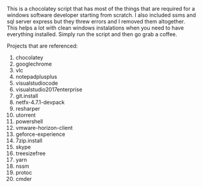 This is a chocolatey script that has most of the things that are required for a windows software developer starting from scratch.
I also included ssms and sql server express but they threw errors and I removed them altogether.
This helps a lot with clean windows instalations when you need to have everything installed.
Simply run the script and then go grab a coffee.

Projects that are referenced:
1. chocolatey
2. googlechrome 
3. vlc
4. notepadplusplus
5. visualstudiocode
6. visualstudio2017enterprise 
7. git.install
8. netfx-4.7.1-devpack
9. resharper
10. utorrent
11. powershell
12. vmware-horizon-client
13. geforce-experience
14. 7zip.install
15. skype
16. treesizefree
17. yarn
18. nssm
19. protoc
20. cmder
